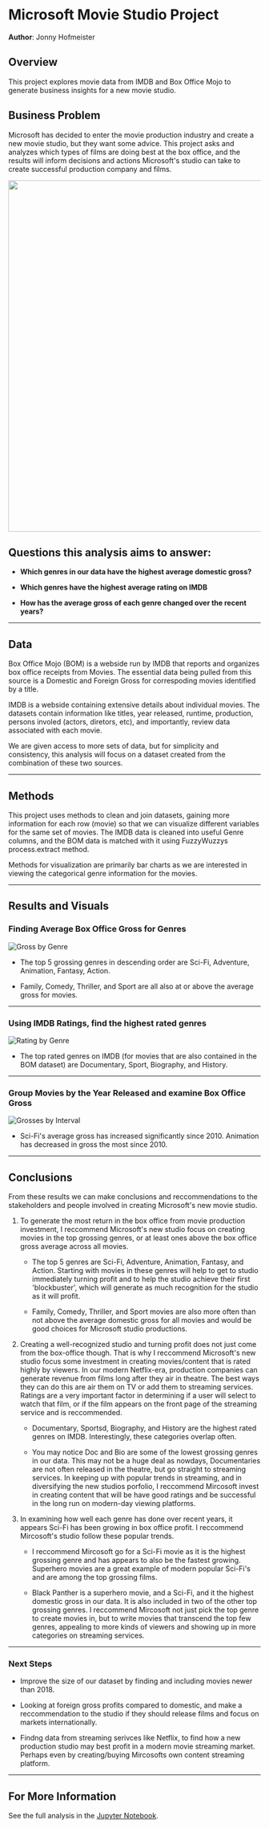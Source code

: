 # Microsoft Movie Studio Project

**Author**: Jonny Hofmeister

## Overview

This project explores movie data from IMDB and Box Office Mojo to generate business insights for a new movie studio.

## Business Problem

Microsoft has decided to enter the movie production industry and create a new movie studio, but they want some advice. This project asks and analyzes which types of films are doing best at the box office, and the results will inform decisions and actions Microsoft's studio can take to create successful production company and films.


<img src="./images/studio.jpeg" width="700"/>

## Questions this analysis aims to answer:

- **Which genres in our data have the highest average domestic gross?**

- **Which genres have the highest average rating on IMDB**

- **How has the average gross of each genre changed over the recent years?**

***

## Data

Box Office Mojo (BOM) is a webside run by IMDB that reports and organizes box office receipts from Movies. The essential data being pulled from this source is a Domestic and Foreign Gross for correspoding movies identified by a title. 

IMDB is a webside containing extensive details about individual movies. The datasets contain information like titles, year released, runtime, production, persons involed (actors, diretors, etc), and importantly, review data associated with each movie. 

We are given access to more sets of data, but for simplicity and consistency, this analysis will focus on a dataset created from the combination of these two sources.

***

## Methods

This project uses methods to clean and join datasets, gaining more information for each row (movie) so that we can visualize different variables for the same set of movies. The IMDB data is cleaned into useful Genre columns, and the BOM data is matched with it using FuzzyWuzzys process.extract method. 

Methods for visualization are primarily bar charts as we are interested in viewing the categorical genre information for the movies. 

***

## Results and Visuals

### Finding Average Box Office Gross for Genres

![Gross by Genre](./images/average_gross_genres.jpg)

- The top 5 grossing genres in descending order are Sci-Fi, Adventure, Animation, Fantasy, Action.

- Family, Comedy, Thriller, and Sport are all also at or above the average gross for movies.

****

### Using IMDB Ratings, find the highest rated genres

![Rating by Genre](./images/average_rating_genres.jpg)

- The top rated genres on IMDB (for movies that are also contained in the BOM dataset) are Documentary, Sport, Biography, and History.

***

### Group Movies by the Year Released and examine Box Office Gross

![Grosses by Interval](./images/interval_grosses.jpg)

- Sci-Fi's average gross has increased significantly since 2010. Animation has decreased in gross the most since 2010.

***

## Conclusions

From these results we can make conclusions and reccommendations to the stakeholders and people involved in creating Microsoft's new movie studio. 

1. To generate the most return in the box office from movie production investment, I reccommend Microsoft's new studio focus on creating movies in the top grossing genres, or at least ones above the box office gross average across all movies.

    - The top 5 genres are Sci-Fi, Adventure, Animation, Fantasy, and Action. Starting with movies in these genres will help to get to studio immediately turning profit and to help the studio achieve their first 'blockbuster', which will generate as much recognition for the studio as it will profit.
    
    - Family, Comedy, Thriller, and Sport movies are also more often than not above the average domestic gross for all movies and would be good choices for Microsoft studio productions.
    

2. Creating a well-recognized studio and turning profit does not just come from the box-office though. That is why I reccommend Microsoft's new studio focus some investment in creating movies/content that is rated highly by viewers. In our modern Netflix-era, production companies can generate revenue from films long after they air in theatre. The best ways they can do this are air them on TV or add them to streaming services. Ratings are a very important factor in determining if a user will select to watch that film, or if the film appears on the front page of the streaming service and is reccommended.

    - Documentary, Sportsd, Biography, and History are the highest rated genres on IMDB. Interestingly, these categories overlap often.
    
    - You may notice Doc and Bio are some of the lowest grossing genres in our data. This may not be a huge deal as nowdays, Documentaries are not often released in the theatre, but go straight to streaming services. In keeping up with popular trends in streaming, and in diversifying the new studios porfolio, I reccommend Mircosoft invest in creating content that will be have good ratings and be successful in the long run on modern-day viewing platforms. 
    
    
3. In examining how well each genre has done over recent years, it appears Sci-Fi has been growing in box office profit. I reccommend Mircosoft's studio follow these popular trends.

    - I reccommend Mircosoft go for a Sci-Fi movie as it is the highest grossing genre and has appears to also be the fastest growing. Superhero movies are a great example of modern popular Sci-Fi's and are among the top grossing films.
    
    - Black Panther is a superhero movie, and a Sci-Fi, and it the highest domestic gross in our data. It is also included in two of the other top grossing genres. I reccommend Mircosoft not just pick the top genre to create movies in, but to write movies that transcend the top few genres, appealing to more kinds of viewers and showing up in more categories on streaming services. 

***
### Next Steps

- Improve the size of our dataset by finding and including movies newer than 2018. 

- Looking at foreign gross profits compared to domestic, and make a reccommendation to the studio if they should release films and focus on markets internationally.

- Findng data from streaming serivces like Netflix, to find how a new production studio may best profit in a modern movie streaming market. Perhaps even by creating/buying Mircosofts own content streaming platform.

***
## For More Information

See the full analysis in the [Jupyter Notebook](./movie_analysis.ipynb).
